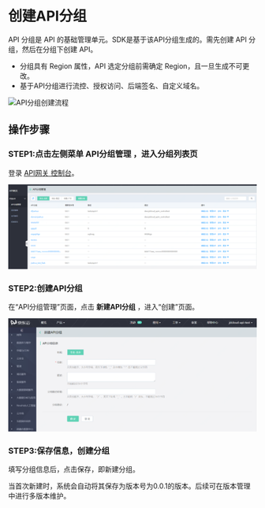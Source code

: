 # 创建API分组

API 分组是 API 的基础管理单元。SDK是基于该API分组生成的。需先创建 API 分组，然后在分组下创建 API。
- 分组具有 Region 属性，API 选定分组前需确定 Region，且一旦生成不可更改。
- 基于API分组进行流控、授权访问、后端签名、自定义域名。

![API分组创建流程](https://github.com/jdcloudcom/cn/blob/edit/image/Internet-Middleware/API-Gateway/flow-createApiGroup.png)


## 操作步骤
### STEP1:点击左侧菜单 **API分组管理** ，进入分组列表页
登录 [API网关 控制台](https://apigateway-console.jdcloud.com/apiGroupList)。

 ![API分组管理](https://github.com/jdcloudcom/cn/blob/edit/image/Internet-Middleware/API-Gateway/apigroup-1.png)
 
 
 ### STEP2:创建API分组
 在“API分组管理”页面，点击 **新建API分组** ，进入“创建”页面。

![创建分组](https://github.com/jdcloudcom/cn/blob/edit/image/Internet-Middleware/API-Gateway/apigroup-addgroup.png)
    
 ### STEP3:保存信息，创建分组   
填写分组信息后，点击保存，即新建分组。

当首次新建时，系统会自动将其保存为版本号为0.0.1的版本。后续可在版本管理中进行多版本维护。


